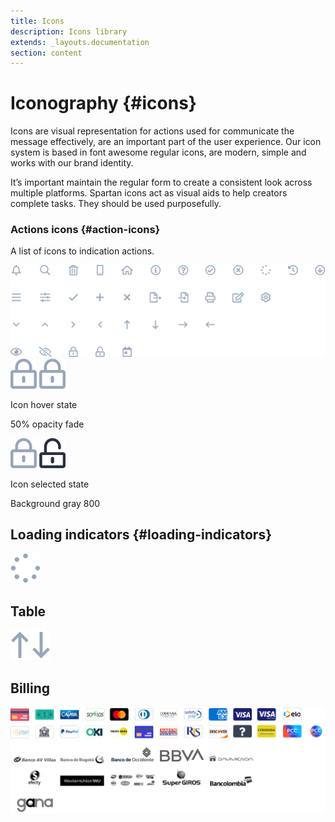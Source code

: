 ```yaml
---
title: Icons
description: Icons library
extends: _layouts.documentation
section: content
---
```


# Iconography {#icons}

Icons are visual representation for actions used for communicate the message effectively, are an important part of the user experience. Our icon system is based in font awesome regular icons, are modern, simple and works with our brand identity. 

It’s important maintain the regular form to create a consistent look across multiple platforms.
Spartan icons act as visual aids to help creators complete tasks. They should be used purposefully.

### Actions icons {#action-icons}

A list of icons to indication actions.


<div class="rounded-md border-2 border-gray-200 bg-white p-8 h-auto w-full mb-8">
    <img src="/assets/images/action-icons.svg" alt="Action icons">
</div>


<div class="flex flex-col sm:flex-row md:flex-row lg:flex-row justify-between content-start mb-5">
    <div class="rounded-md border-2 border-gray-200 bg-white p-5 h-full w-full sm:w-1/2 md:w-1/2">
        <div class="flex justify-around">
            <img src="/assets/images/lock.svg" alt="lock icon">
            <img src="/assets/images/lock.svg" alt="lock icon" class="opacity-50">
        </div>
    </div>
    <div class="ml-0 sm:ml-6 w-full sm:w-1/2 lg:w-1/2">
        <p class="font-bold text-lg m-0">Icon hover state</p>
        <p class="text-sm text-justify m-0">50% opacity fade</p>
    </div>
</div>


<div class="flex flex-col sm:flex-row md:flex-row lg:flex-row justify-between content-start mb-5">
    <div class="rounded-md border-2 border-gray-200 bg-white p-5 h-full w-full sm:w-1/2 md:w-1/2">
        <div class="flex justify-around">
            <img src="/assets/images/lock.svg" alt="lock icon">
            <img src="/assets/images/lock-open.svg" alt="lock open">
        </div>
    </div>
    <div class="ml-0 sm:ml-6 w-full sm:w-1/2 lg:w-1/2">
        <p class="font-bold text-lg m-0">Icon selected state</p>
        <p class="text-sm text-justify m-0">Background gray 800</p>
    </div>
</div>


## Loading indicators {#loading-indicators}

<div class="rounded-md border-2 border-gray-200 bg-white p-8 h-auto w-full mb-8">
    <img src="/assets/images/spin-load.svg" alt="Loading indicator">
</div>

## Table

<div class="rounded-md border-2 border-gray-200 bg-white p-8 h-auto w-full mb-8">
    <div class="flex justify-around">
        <img src="/assets/images/arrow-up.svg" alt="arrow up">
        <img src="/assets/images/arrow-down.svg" alt="arrow down">
    </div>
</div>

## Billing

<div class="rounded-md border-2 border-gray-200 bg-white p-8 h-auto w-full mb-8">
    <img src="/assets/images/billing-cards.svg" alt="Billing cards">
</div>

<!--
@component('_partials.iframe', ["height" => "114px;"])
<div class="px-4 py-8 bg-white">
    <div class="max-w-3xl mx-auto space-y-4 flex flex-col items-center justify-start sm:space-y-0 sm:flex-row sm:items-end sm:justify-around">
        
    </div>
</div>
@endcomponent

```html
<button class="btn btn-dark" type="button">
    Button asdsad
</button>
```
-->